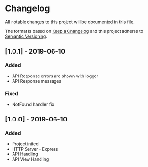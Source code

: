 # Changelog
All notable changes to this project will be documented in this file.

The format is based on [Keep a Changelog](http://keepachangelog.com/en/1.0.0/)
and this project adheres to [Semantic Versioning](http://semver.org/spec/v2.0.0.html).

## [1.0.1] - 2019-06-10
### Added
- API Response errors are shown with logger
- API Response messages

### Fixed
- NotFound handler fix

## [1.0.0] - 2019-06-10
### Added
- Project inited
- HTTP Server - Express
- API Handling
- API View Handling